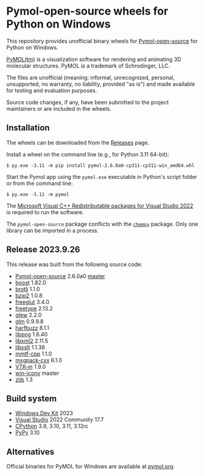 # Pymol-open-source wheels for Python on Windows

This repository provides unofficial binary wheels for [Pymol-open-source](https://github.com/schrodinger/pymol-open-source) for Python on Windows.

[PyMOL(tm)](https://pymol.org) is a visualization software for rendering and animating 3D molecular structures. PyMOL is a trademark of Schrodinger, LLC.

The files are unofficial (meaning: informal, unrecognized, personal, unsupported, no warranty, no liability, provided "as is") and made available for testing and evaluation purposes.

Source code changes, if any, have been submitted to the project maintainers or are included in the wheels.

## Installation

The wheels can be downloaded from the [Releases](https://github.com/cgohlke/pymol-open-source.whl/releases) page.

Install a wheel on the command line (e.g., for Python 3.11 64-bit):

    $ py.exe -3.11 -m pip install pymol-2.6.0a0-cp311-cp311-win_amd64.whl
    
Start the Pymol app using the ``pymol.exe`` executable in Python's script folder or from the command line:

    $ py.exe -3.11 -m pymol

The [Microsoft Visual C++ Redistributable packages for Visual Studio 2022](https://learn.microsoft.com/en-US/cpp/windows/latest-supported-vc-redist?view=msvc-170) is required to run the software.

The ``pymol-open-source`` package conflicts with the [``chempy``](https://pypi.org/project/chempy/) package. Only one library can be imported in a process.

## Release 2023.9.26

This release was built from the following source code:

- [Pymol-open-source](https://github.com/schrodinger/pymol-open-source/) 2.6.0a0 [master](https://github.com/schrodinger/pymol-open-source/commit/d59041b68ce95fc9f72c54a3cce72437fe679b3e)
- [boost](https://www.boost.org/users/download/) 1.82.0
- [brotli](https://github.com/google/brotli) 1.1.0
- [bzip2](https://sourceware.org/pub/bzip2/) 1.0.8
- [freeglut](https://github.com/FreeGLUTProject/freeglut) 3.4.0
- [freetype](https://download.savannah.gnu.org/releases/freetype/) 2.13.2
- [glew](https://github.com/nigels-com/glew) 2.2.0
- [glm](https://github.com/g-truc/glm) 0.9.9.8
- [harfbuzz](https://github.com/harfbuzz/harfbuzz) 8.1.1
- [libpng](https://github.com/glennrp/libpng) 1.6.40
- [libxml2](https://gitlab.gnome.org/GNOME/libxml2) 2.11.5
- [libxslt](https://gitlab.gnome.org/GNOME/libxslt) 1.1.38
- [mmtf-cpp](https://github.com/rcsb/mmtf-cpp) 1.1.0
- [msgpack-cxx](https://github.com/msgpack/msgpack-c/tree/cpp_master) 6.1.0
- [VTK-m](https://gitlab.kitware.com/vtk/vtk-m) 1.9.0
- [win-iconv](https://github.com/OgreTransporter/win-iconv) master
- [zlib](https://github.com/madler/zlib) 1.3

## Build system

- [Windows Dev Kit](https://learn.microsoft.com/en-us/windows/arm/dev-kit/) 2023
- [Visual Studio](https://visualstudio.microsoft.com/vs/community/) 2022 Community 17.7
- [CPython](https://www.python.org/downloads/windows/) 3.9, 3.10, 3.11, 3.12rc
- [PyPy](https://www.pypy.org/download.html) 3.10

## Alternatives

Official binaries for PyMOL for Windows are available at [pymol.org](https://pymol.org).
